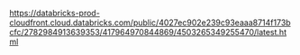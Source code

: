 https://databricks-prod-cloudfront.cloud.databricks.com/public/4027ec902e239c93eaaa8714f173bcfc/2782984913639353/417964970844869/4503265349255470/latest.html
